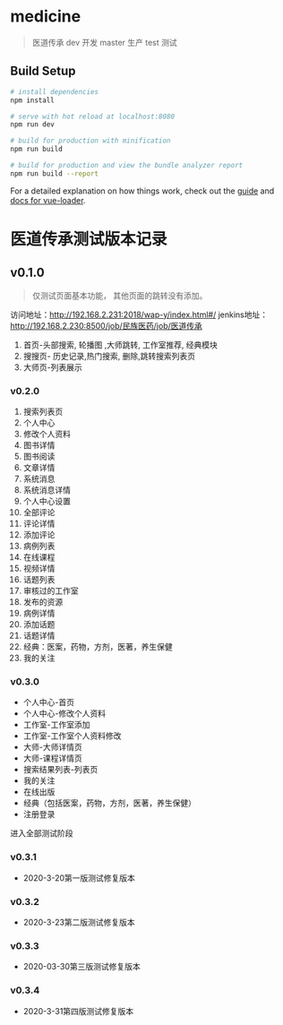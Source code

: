 # medicine

> 医道传承
dev 开发
master 生产
test 测试

## Build Setup

``` bash
# install dependencies
npm install

# serve with hot reload at localhost:8080
npm run dev

# build for production with minification
npm run build

# build for production and view the bundle analyzer report
npm run build --report
```

For a detailed explanation on how things work, check out the [guide](http://vuejs-templates.github.io/webpack/) and [docs for vue-loader](http://vuejs.github.io/vue-loader).

# 医道传承测试版本记录
## v0.1.0
> 仅测试页面基本功能， 其他页面的跳转没有添加。

访问地址：http://192.168.2.231:2018/wap-y/index.html#/
jenkins地址：http://192.168.2.230:8500/job/民族医药/job/医道传承

1. 首页-头部搜索, 轮播图 ,大师跳转, 工作室推荐, 经典模块
2. 搜搜页- 历史记录,热门搜索, 删除,跳转搜索列表页
3. 大师页-列表展示

### v0.2.0
1. 搜索列表页
2. 个人中心
3. 修改个人资料
4. 图书详情
5. 图书阅读
6. 文章详情
7. 系统消息
8. 系统消息详情
9. 个人中心设置
10. 全部评论
11. 评论详情
12. 添加评论
13. 病例列表
14. 在线课程
15. 视频详情
16. 话题列表
17. 审核过的工作室
18. 发布的资源
19. 病例详情
20. 添加话题
21. 话题详情
22. 经典：医案，药物，方剂，医著，养生保健
23. 我的关注

### v0.3.0

* 个人中心-首页
* 个人中心-修改个人资料
* 工作室-工作室添加
* 工作室-工作室个人资料修改
* 大师-大师详情页
* 大师-课程详情页
* 搜索结果列表-列表页
*  我的关注
*  在线出版
*  经典（包括医案，药物，方剂，医著，养生保健）
*  注册登录

进入全部测试阶段


### v0.3.1

* 2020-3-20第一版测试修复版本

### v0.3.2
* 2020-3-23第二版测试修复版本

### v0.3.3
* 2020-03-30第三版测试修复版本

### v0.3.4
* 2020-3-31第四版测试修复版本
